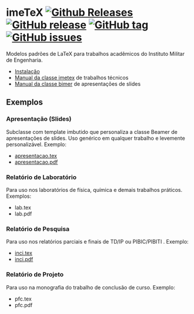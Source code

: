 # imeTeX [![Github Releases](https://img.shields.io/github/downloads/IME-SE8/imeTeX/latest/total.svg)]() [![GitHub release](https://img.shields.io/github/release/IME-SE8/imeTeX.svg)]() [![GitHub tag](https://img.shields.io/github/tag/IME-SE8/imeTeX.svg)]() [![GitHub issues](https://img.shields.io/github/issues/IME-SE8/imeTeX.svg)]()

Modelos padrões de LaTeX para trabalhos acadêmicos do Instituto Militar de Engenharia.

 * [Instalação](https://github.com/IME-SE8/imeTeX/wiki/Instala%C3%A7%C3%A3o)
 * [Manual da classe imetex]() de trabalhos técnicos
 * [Manual da classe bimer]() de apresentações de slides

## Exemplos
### Apresentação (Slides)
Subclasse com template imbutido que personaliza a classe Beamer de apresentações de slides. Uso genérico em qualquer trabalho e levemente personalizável. Exemplo:
 * [apresentacao.tex](https://github.com/IME-SE8/imeTeX/blob/master/doc/latex/imetex/examples/apresentacao.tex)
 * [apresentacao.pdf](https://github.com/IME-SE8/imeTeX/blob/master/doc/latex/imetex/examples/apresentacao.pdf)

### Relatório de Laboratório
Para uso nos laboratórios de física, química e demais trabalhos práticos. Exemplos:
 * lab.tex
 * lab.pdf

### Relatório de Pesquisa
Para uso nos relatórios parciais e finais de TD/IP ou PIBIC/PIBITI . Exemplo:
 * [inci.tex](https://github.com/IME-SE8/imeTeX/blob/master/doc/latex/imetex/examples/inci.tex)
 * [inci.pdf](https://github.com/IME-SE8/imeTeX/blob/master/doc/latex/imetex/examples/inci.pdf)

### Relatório de Projeto
Para uso na monografia do trabalho de conclusão de curso. Exemplo:
 * pfc.tex
 * pfc.pdf
